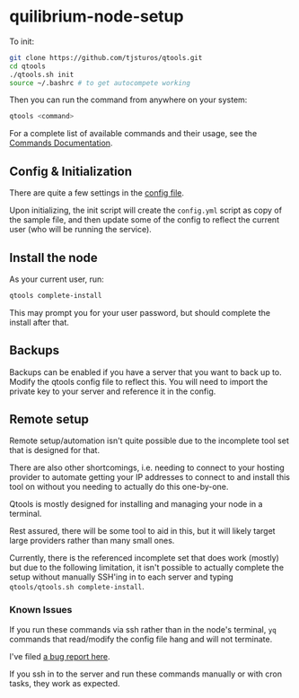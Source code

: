 # quilibrium-node-setup

To init:
```bash
git clone https://github.com/tjsturos/qtools.git
cd qtools
./qtools.sh init
source ~/.bashrc # to get autocompete working
```

Then you can run the command from anywhere on your system:
```bash
qtools <command>
```

For a complete list of available commands and their usage, see the [Commands Documentation](docs/Commands.md).

## Config & Initialization
There are quite a few settings in the [config file](qtools/config.sample.yml).

Upon initializing, the init script will create the `config.yml` script as copy of the sample file, and then update some of the config to reflect the current user (who will be running the service).

## Install the node
As your current user, run:
```bash
qtools complete-install
```

This may prompt you for your user password, but should complete the install after that.

## Backups
Backups can be enabled if you have a server that you want to back up to.
Modify the qtools config file to reflect this.  You will need to import the private key to your server and reference it in the config.

## Remote setup
Remote setup/automation isn't quite possible due to the incomplete tool set that is designed for that.

There are also other shortcomings, i.e. needing to connect to your hosting provider to automate getting your IP addresses to connect to and install this tool on without you needing to actually do this one-by-one.

Qtools is mostly designed for installing and managing your node in a terminal.

Rest assured, there will be some tool to aid in this, but it will likely target large providers rather than many small ones.

Currently, there is the referenced incomplete set that does work (mostly) but due to the following limitation, it isn't possible to actually complete the setup without manually SSH'ing in to each server and typing `qtools/qtools.sh complete-install`.


### Known Issues
If you run these commands via ssh rather than in the node's terminal, `yq` commands that read/modify the config file hang and will not terminate.

I've filed [a bug report here](https://github.com/mikefarah/yq/issues/2103).

If you ssh in to the server and run these commands manually or with cron tasks, they work as expected.


